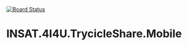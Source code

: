 [![Board Status](https://dev.azure.com/INSAT-HMATHIEU/bdbc2dd7-a7f8-47f5-9edc-24de94507c33/2cfdb571-068a-481c-adf7-9fd21bc9a9b2/_apis/work/boardbadge/8063ab30-342a-4a13-af02-317d59f90181)](https://dev.azure.com/INSAT-HMATHIEU/bdbc2dd7-a7f8-47f5-9edc-24de94507c33/_boards/board/t/2cfdb571-068a-481c-adf7-9fd21bc9a9b2/Microsoft.RequirementCategory)
# INSAT.4I4U.TrycicleShare.Mobile
